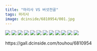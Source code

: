 ```yaml
---
title: "마리사 VS 버섯전골"
tags: 마리사
image: dcinside/6810954/001.jpg
---
```

<img src="{{ site.nasurl }}/dcinside/6810954/001.jpg"/>
<img src="{{ site.nasurl }}/dcinside/6810954/002.jpg"/>
<img src="{{ site.nasurl }}/dcinside/6810954/003.jpg"/>
<img src="{{ site.nasurl }}/dcinside/6810954/004.jpg"/>
<img src="{{ site.nasurl }}/dcinside/6810954/005.jpg"/>
<img src="{{ site.nasurl }}/dcinside/6810954/006.jpg"/>
<img src="{{ site.nasurl }}/dcinside/6810954/007.jpg"/>
<img src="{{ site.nasurl }}/dcinside/6810954/008.jpg"/>
<img src="{{ site.nasurl }}/dcinside/6810954/009.jpg"/>
<img src="{{ site.nasurl }}/dcinside/6810954/010.jpg"/>
<img src="{{ site.nasurl }}/dcinside/6810954/011.jpg"/>
<img src="{{ site.nasurl }}/dcinside/6810954/012.jpg"/>
<br/>
<p id="refer">https://gall.dcinside.com/touhou/6810954</p>